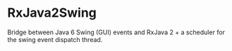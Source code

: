 # RxJava2Swing
Bridge between Java 6 Swing (GUI) events and RxJava 2 + a scheduler for the swing event dispatch thread.
